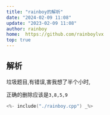 ```yaml
---
title: "rainboy的解析"
date: "2024-02-09 11:08"
update: "2023-02-09 11:08"
author: rainboy
home:  https://github.com/rainboylvx
top: true
---
```


## 解析

垃圾题目,有错误,害我想了半个小时,

正确的删除应该是`3,8,5,9`

```cpp
<%- include("./rainboy.cpp") _%>
```


